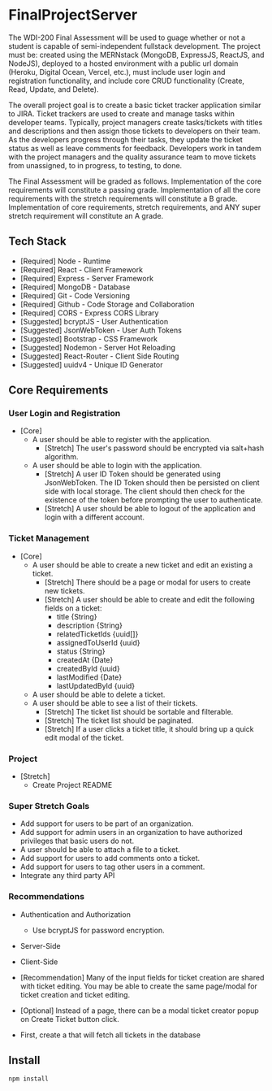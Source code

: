 # FinalProjectServer
The WDI-200 Final Assessment will be used to guage whether or not a student is capable of semi-independent fullstack development. The project must be: created using the MERNstack (MongoDB, ExpressJS, ReactJS, and NodeJS), deployed to a hosted environment with a public url domain (Heroku, Digital Ocean, Vercel, etc.), must include user login and registration functionality, and include core CRUD functionality (Create, Read, Update, and Delete).

The overall project goal is to create a basic ticket tracker application similar to JIRA. Ticket trackers are used to create and manage tasks within developer teams. Typically, project managers create tasks/tickets with titles and descriptions and then assign those tickets to developers on their team. As the developers progress through their tasks, they update the ticket status as well as leave comments for feedback. Developers work in tandem with the project managers and the quality assurance team to move tickets from unassigned, to in progress, to testing, to done.

The Final Assessment will be graded as follows. Implementation of the core requirements will constitute a passing grade. Implementation of all the core requirements with the stretch requirements will constitute a B grade. Implementation of core requirements, stretch requirements, and ANY super stretch requirement will constitute an A grade.


## Tech Stack

- [Required] Node - Runtime
- [Required] React - Client Framework
- [Required] Express - Server Framework
- [Required] MongoDB - Database
- [Required] Git - Code Versioning
- [Required] Github - Code Storage and Collaboration
- [Required] CORS - Express CORS Library
- [Suggested] bcryptJS - User Authentication
- [Suggested] JsonWebToken - User Auth Tokens
- [Suggested] Bootstrap - CSS Framework
- [Suggested] Nodemon - Server Hot Reloading
- [Suggested] React-Router - Client Side Routing
- [Suggested] uuidv4 - Unique ID Generator

## Core Requirements

### User Login and Registration

- [Core] 
  - A user should be able to register with the application.
    - [Stretch] The user's password should be encrypted via salt+hash algorithm.
  - A user should be able to login with the application.
    - [Stretch] A user ID Token should be generated using JsonWebToken. The ID Token should then be persisted on client side with local storage. The client should then check for the existence of the token before prompting the user to authenticate.
    - [Stretch] A user should be able to logout of the application and login with a different account.

### Ticket Management

- [Core]
  - A user should be able to create a new ticket and edit an existing a ticket.
    - [Stretch] There should be a page or modal for users to create new tickets. 
    - [Stretch] A user should be able to create and edit the following fields on a ticket:
      - title {String}
      - description {String}
      - relatedTicketIds {uuid[]}
      - assignedToUserId {uuid}
      - status {String}
      - createdAt {Date}
      - createdById {uuid}
      - lastModified {Date}
      - lastUpdatedById {uuid}
  - A user should be able to delete a ticket.
  - A user should be able to see a list of their tickets.
    - [Stretch] The ticket list should be sortable and filterable.
    - [Stretch] The ticket list should be paginated.
    - [Stretch] If a user clicks a ticket title, it should bring up a quick edit modal of the ticket.

### Project
- [Stretch]
  - Create Project README


### Super Stretch Goals

- Add support for users to be part of an organization.
- Add support for admin users in an organization to have authorized privileges that basic users do not.
- A user should be able to attach a file to a ticket.
- Add support for users to add comments onto a ticket.
- Add support for users to tag other users in a comment.
- Integrate any third party API

### Recommendations

- Authentication and Authorization
  -  Use bcryptJS for password encryption.

- Server-Side

- Client-Side
- [Recommendation] Many of the input fields for ticket creation are shared with ticket editing. You may be able to create the same page/modal for ticket creation and ticket editing.
- [Optional] Instead of a page, there can be a modal ticket creator popup on Create Ticket button click.
- First, create a <TicketsPage /> that will fetch all tickets in the database

## Install 
```
npm install 
```
